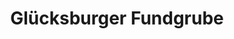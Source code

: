 ---
title: "Glücksburger Fundgrube"
url: /gluecksburg/gluecksburger-fundgrube/
shop: Gebrauchtwaren
---